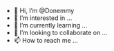 - 👋 Hi, I’m @Donemmy
- 👀 I’m interested in ...
- 🌱 I’m currently learning ...
- 💞️ I’m looking to collaborate on ...
- 📫 How to reach me ...

<!---
apply plugin: 'com.android.application'

android {
    compileSdkVersion 'android-S'

    defaultConfig {
        minSdkVersion 19
        targetSdkVersion 31

        applicationId 'com.example.app'
    }
}

dependencies {
    // noinspection GradleDynamicVersion
    implementation 'com.startapp:inapp-sdk:4.8.+'

    implementation 'androidx.appcompat:appcompat:1.3.0'
    implementation 'androidx.cardview:cardview:1.0.0'
    implementation 'androidx.constraintlayout:constraintlayout:2.0.4'
    implementation 'androidx.recyclerview:recyclerview:1.2.0'
}
Donemmy/Donemmy is a ✨ special ✨ repository because its `README.md` (this file) appears on your GitHub profile.
You can click the Preview link to take a look at your changes.
--->
